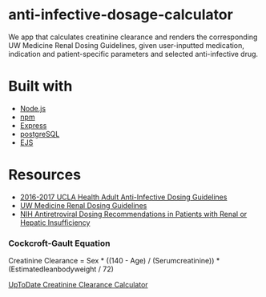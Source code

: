# anti-infective-dosage-calculator
We app that calculates creatinine clearance and renders the corresponding UW Medicine Renal Dosing Guidelines, given user-inputted medication, indication and patient-specific parameters and selected anti-infective drug.

# Built with
* [Node.js](https://nodejs.org/en/)
* [npm](https://www.npmjs.com/)
* [Express](https://expressjs.com/)
* [postgreSQL](https://www.postgresql.org/)
* [EJS](https://ejs.co/)

# Resources
* [2016-2017 UCLA Health Adult Anti-Infective Dosing Guidelines](https://asp.mednet.ucla.edu/files/view/UCLAAdultDosingCard.pdf)
* [UW Medicine Renal Dosing Guidelines](https://occam.uwmedicine.org/antibiotic-reference-kit/uw-medicine-renal-dosing-guidelines/)
* [NIH Antiretroviral Dosing Recommendations in Patients with Renal or Hepatic Insufficiency](https://aidsinfo.nih.gov/guidelines/htmltables/1/7257)

### Cockcroft-Gault Equation
Creatinine Clearance = Sex * ((140 - Age) / (Serumcreatinine)) * (Estimatedleanbodyweight / 72)

[UpToDate Creatinine Clearance Calculator](https://www-uptodate-com.offcampus.lib.washington.edu/contents/calculator-creatinine-clearance-estimate-by-cockcroft-gault-equation-in-adults-and-older-adolescents-age-18-years?search=creatinine%20clearance%20calculator&source=search_result&selectedTitle=1~150&usage_type=default&display_rank=1)
